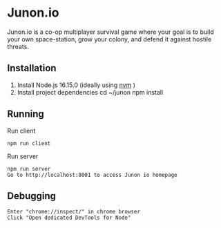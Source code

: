 

Junon.io
=======
Junon.io is a co-op multiplayer survival game where your goal is to build your own space-station, grow your colony, and defend it against hostile threats. 

Installation
--------
1. Install Node.js 16.15.0 (ideally using [nvm](https://github.com/nvm-sh/nvm) )
2. Install project dependencies
    cd ~/junon
    npm install

Running
--------
Run client
   
    npm run client

Run server
  
    npm run server
    Go to http://localhost:8001 to access Junon io homepage

Debugging
---------

    Enter "chrome://inspect/" in chrome browser
    Click "Open dedicated DevTools for Node"
